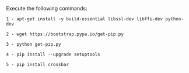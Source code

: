 Execute the following commands:

    1 - apt-get install -y build-essential libssl-dev libffi-dev python-dev
    
    2 - wget https://bootstrap.pypa.io/get-pip.py
    
    3 - python get-pip.py
    
    4 - pip install --upgrade setuptools
    
    5 - pip install crossbar
